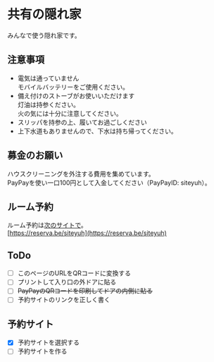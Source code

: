 # 共有の隠れ家
みんなで使う隠れ家です。

## 注意事項

- 電気は通っていません  
モバイルバッテリーをご使用ください。
- 備え付けのストーブがお使いいただけます  
灯油は持参ください。  
火の気には十分に注意してください。
- スリッパを持参の上、履いてお過ごしください
- 上下水道もありませんので、下水は持ち帰ってください。

## 募金のお願い
ハウスクリーニングを外注する費用を集めています。  
PayPayを使い一口100円として入金してください（PayPayID: siteyuh）。

## ルーム予約
ルーム予約は[次のサイトで](https://reserva.be/siteyuh)。  
[https://reserva.be/siteyuh](https://reserva.be/siteyuh)

## ToDo

- [ ] このページのURLをQRコードに変換する
- [ ] プリントして入り口の外ドアに貼る
- [ ] <s>PayPayのQRコードを印刷してドアの内側に貼る</s>
- [ ] 予約サイトのリンクを正しく書く

## 予約サイト
- [x] 予約サイトを選択する
- [ ] 予約サイトを作る